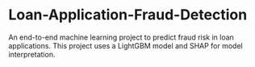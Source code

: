 # Loan-Application-Fraud-Detection
An end-to-end machine learning project to predict fraud risk in loan applications. This project uses a LightGBM model and SHAP for model interpretation.
